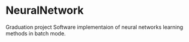 # NeuralNetwork
Graduation project
Software implementaion of neural networks learning methods in batch mode.
